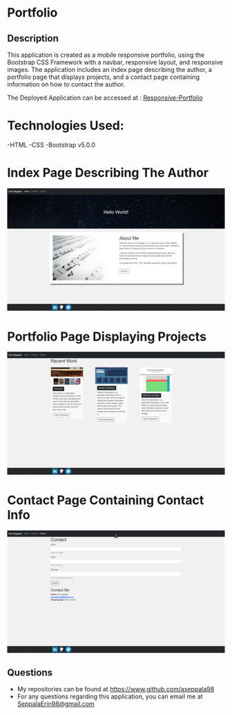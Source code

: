 # Portfolio

## Description
This application is created as a mobile responsive portfolio, using the Bootstrap CSS Framework with a navbar, responsive layout, and responsive images. The application includes an index page describing the author, a portfolio page that displays projects, and a contact page containing information on how to contact the author.

The Deployed Application can be accessed at : [Responsive-Portfolio](https://aseppala98.github.io/Responsive-Portfolio/)

# Technologies Used:
-HTML
-CSS
-Bootstrap v5.0.0

# Index Page Describing The Author

![About](assets/img/About.png)

# Portfolio Page Displaying Projects

![Portfolio](assets/img/Portfolio.png)

# Contact Page Containing Contact Info

![Contact](assets/img/Contact.png)

## Questions
* My repositories can be found at https://www.github.com/aseppala98
* For any questions regarding this application, you can email me at SeppalaErin98@gmail.com